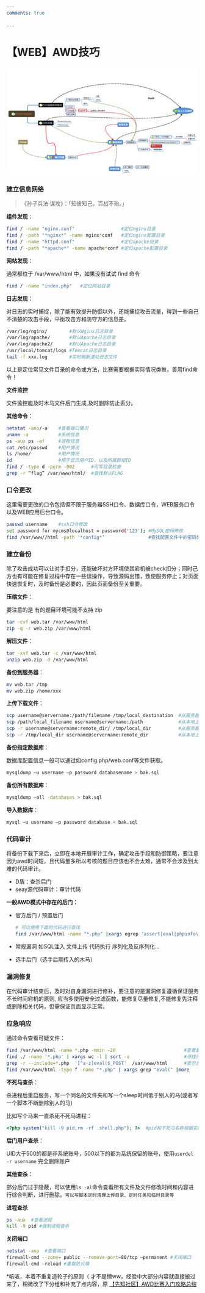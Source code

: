 ```yaml
---
comments: true

---
```

# 【WEB】AWD技巧

![image-20230908014808577](./awd_web.exp.assets/image-20230908014808577.png)

### 建立信息网络

> 《孙子兵法·谋攻》：「知彼知己，百战不殆。」

**组件发现**：

```bash
find / -name "nginx.conf"                 #定位nginx目录
find / -path "*nginx*" -name nginx*conf   #定位nginx配置目录
find / -name "httpd.conf"                 #定位apache目录
find / -path "*apache*" -name apache*conf #定位apache配置目录
```

**网站发现**：

通常都位于 /var/www/html 中，如果没有试试 find 命令

```bash
find / -name "index.php"   #定位网站目录
```

**日志发现**：

对日志的实时捕捉，除了能有效提升防御以外，还能捕捉攻击流量，得到一些自己不清楚的攻击手段，平衡攻击方和防守方的信息差。

```bash
/var/log/nginx/        #默认Nginx日志目录
/var/log/apache/       #默认Apache日志目录
/var/log/apache2/      #默认Apache日志目录
/usr/local/tomcat/logs #Tomcat日志目录
tail -f xxx.log        #实时刷新滚动日志文件
```

以上是定位常见文件目录的命令或方法，比赛需要根据实际情况类推，善用find命令！

**文件监控**

文件监控能及时木马文件后门生成,及时删除防止丢分。

**其他命令**：

```bash
netstat -ano/-a    #查看端口情况
uname -a           #系统信息
ps -aux ps -ef     #进程信息
cat /etc/passwd    #用户情况
ls /home/          #用户情况
id                 #用于显示用户ID，以及所属群组ID
find / -type d -perm -002      #可写目录检查
grep -r “flag” /var/www/html/  #查找默认FLAG
```

### 口令更改

这里需要更改的口令包括但不限于服务器SSH口令、数据库口令，WEB服务口令以及WEB应用后台口令。

```bash
passwd username    #ssh口令修改
set password for mycms@localhost = password('123'); #MySQL密码修改
find /var/www//html -path '*config*’                #查找配置文件中的密码凭证
```

### 建立备份

除了攻击成功可以让对手扣分，还能破坏对方环境使其宕机被check扣分；同时己方也有可能在修复过程中存在一些误操作，导致源码出错，致使服务停止；对页面快速恢复时，及时备份是必要的，因此页面备份至关重要。

**压缩文件**：

要注意的是 有的题目环境可能不支持 zip

```bash
tar -cvf web.tar /var/www/html
zip -q -r web.zip /var/www/html
```

**解压文件**：

```bash
tar -xvf web.tar -c /var/www/html
unzip web.zip -d /var/www/html
```

**备份到服务器**：

```bash
mv web.tar /tmp
mv web.zip /home/xxx
```

**上传下载文件**：

```bash
scp username@servername:/path/filename /tmp/local_destination  #从服务器下载单个文件到本地
scp /path/local_filename username@servername:/path             #从本地上传单个文件到服务器
scp -r username@servername:remote_dir/ /tmp/local_dir          #从服务器下载整个目录到本地
scp -r /tmp/local_dir username@servername:remote_dir           #从本地上传整个目录到服务器
```

**备份指定数据库**：

数据库配置信息一般可以通过如config.php/web.conf等文件获取。

```bash
mysqldump –u username –p password databasename > bak.sql
```

**备份所有数据库**：

```bash
mysqldump –all -databases > bak.sql
```

**导入数据库**：

```bash
mysql –u username –p password database < bak.sql
```

### 代码审计

将备份下载下来后，立即在本地开展审计工作，确定攻击手段和防御策略，要注意因为awd时间短，且代码量多所以考核的题目应该也不会太难，通常不会涉及到太难的代码审计。

- D盾：查杀后门
- seay源代码审计：审计代码

**一般AWD模式中存在的后门：**

- 官方后门 / 预置后门

  ```bash
  # 可以使用下面的代码进行查找
  find /var/www/html -name "*.php" |xargs egrep 'assert|eval|phpinfo\(\)|\(base64_decoolcode|shell_exec|passthru|file_put_contents\(\.\*\$|base64_decode\('
  ```

- 常规漏洞 如SQL注入 文件上传 代码执行 序列化及反序列化...

- 选手后门（选手后期传入的木马）

### 漏洞修复

在代码审计结束后，及时对自身漏洞进行修补，要注意的是漏洞修复遵循保证服务不长时间宕机的原则, 应当多使用安全过滤函数，能修复尽量修复,不能修复先注释或删除相关代码，但需保证页面显示正常。

### 应急响应

通过命令查看可疑文件：

```bash
find /var/www/html -name *.php -mmin -20                         #查看最近20分钟修改文件
find ./ -name '*.php' | xargs wc -l | sort -u                    #寻找行数最短文件
grep -r --include=*.php  '[^a-z]eval($_POST'  /var/www/html      #查包含关键字的php文件
find /var/www/html -type f -name "*.php" | xargs grep "eval(" |more
```

**不死马查杀**：

杀进程后重启服务，写一个同名的文件夹和写一个sleep时间低于别人的马(或者写一个脚本不断删除别人的马)

比如写个马来一直杀死不死马进程：

```php
<?php system("kill -9 pid;rm -rf .shell.php"); ?>  #pid和不死马名称根据实际情况定
```

**后门用户查杀**：

UID大于500的都是非系统账号，500以下的都为系统保留的账号，使用`userdel -r username` 完全删除账户

**其他查杀**：

部分后门过于隐蔽，可以使用`ls -al`命令查看所有文件及文件修改时间和内容进行综合判断，进行删除。`可以写脚本定时清理上传目录、定时任务和临时目录等`

**进程查杀**

```bash
ps -aux  #查看进程
kill -9 pid #强制进程查杀
```

**关闭端口**

```bash
netstat -anp  #查看端口
firewall-cmd --zone= public --remove-port=80/tcp –permanent #关闭端口
firewall-cmd –reload #重载防火墙
```



*咳咳，本着不重复造轮子的原则（ 才不是懒ww，经验中大部分内容就直接搬过来了，稍微改了下分组和补充了点内容，原 [【先知社区】AWD比赛入门攻略总结](https://xz.aliyun.com/t/10995)
